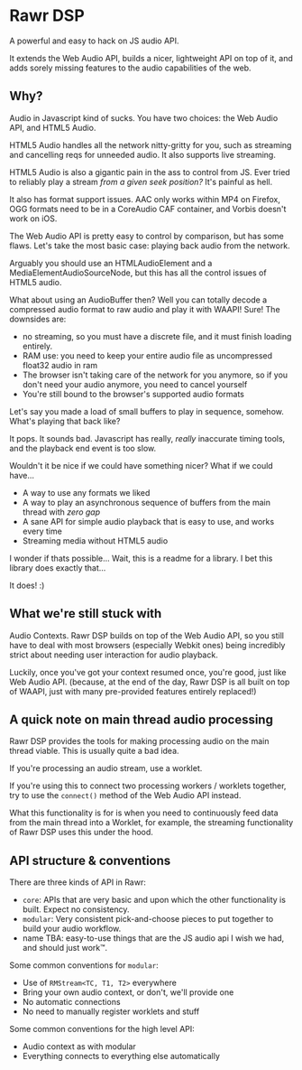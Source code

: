 # Rawr DSP

A powerful and easy to hack on JS audio API.

It extends the Web Audio API, builds a nicer, lightweight API on top of it, and adds sorely missing features
to the audio capabilities of the web.

## Why?

Audio in Javascript kind of sucks.
You have two choices: the Web Audio API, and HTML5 Audio.

HTML5 Audio handles all the network nitty-gritty for you, such as streaming and cancelling reqs for unneeded audio.
It also supports live streaming.

HTML5 Audio is also a gigantic pain in the ass to control from JS.
Ever tried to reliably play a stream *from a given seek position?* It's painful as hell.

It also has format support issues.
AAC only works within MP4 on Firefox, OGG formats need to be in a CoreAudio CAF container,
and Vorbis doesn't work on iOS.

The Web Audio API is pretty easy to control by comparison, but has some flaws.
Let's take the most basic case: playing back audio from the network.

Arguably you should use an HTMLAudioElement and a MediaElementAudioSourceNode, but this has all the control issues of
HTML5 audio.

What about using an AudioBuffer then?
Well you can totally decode a compressed audio format to raw audio and play it with WAAPI! Sure!
The downsides are:
 - no streaming, so you must have a discrete file, and it must finish loading entirely.
 - RAM use: you need to keep your entire audio file as uncompressed float32 audio in ram
 - The browser isn't taking care of the network for you anymore, so if you don't need your audio anymore, you need to cancel yourself
 - You're still bound to the browser's supported audio formats

Let's say you made a load of small buffers to play in sequence, somehow.
What's playing that back like?

It pops. It sounds bad. Javascript has really, *really* inaccurate timing tools, and the playback end event is too slow.

Wouldn't it be nice if we could have something nicer?
What if we could have...
 - A way to use any formats we liked
 - A way to play an asynchronous sequence of buffers from the main thread with *zero gap*
 - A sane API for simple audio playback that is easy to use, and works every time
 - Streaming media without HTML5 audio

I wonder if thats possible...
Wait, this is a readme for a library.
I bet this library does exactly that...

It does! :)

## What we're still stuck with

Audio Contexts.
Rawr DSP builds on top of the Web Audio API, so you still have to deal with most browsers (especially Webkit ones)
being incredibly strict about needing user interaction for audio playback.

Luckily, once you've got your context resumed once, you're good, just like Web Audio API.
(because, at the end of the day, Rawr DSP is all built on top of WAAPI,
just with many pre-provided features entirely replaced!)

## A quick note on main thread audio processing

Rawr DSP provides the tools for making processing audio on the main thread viable.
This is usually quite a bad idea.

If you're processing an audio stream, use a worklet.

If you're using this to connect two processing workers / worklets together, try to use the `connect()` method of the
Web Audio API instead.

What this functionality is for is when you need to continuously feed data from the main thread into a Worklet,
for example, the streaming functionality of Rawr DSP uses this under the hood.

## API structure & conventions

There are three kinds of API in Rawr:
 - `core`: APIs that are very basic and upon which the other functionality is built. Expect no consistency.
 - `modular`: Very consistent pick-and-choose pieces to put together to build your audio workflow.
 - name TBA: easy-to-use things that are the JS audio api I wish we had, and should just work:tm:.

Some common conventions for `modular`:
 - Use of `RMStream<TC, T1, T2>` everywhere
 - Bring your own audio context, or don't, we'll provide one
 - No automatic connections
 - No need to manually register worklets and stuff

Some common conventions for the high level API:
 - Audio context as with modular
 - Everything connects to everything else automatically
